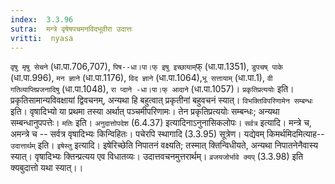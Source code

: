 ```yaml
---
index:  3.3.96
sutra:  मन्त्रे वृषेषपचमनविदभूवीरा उदात्तः
vritti:  nyasa
---
```


`वृषु मृषु सेचने` (धा.पा.706,707), `पिष--धा।पा।फ् इषु इच्छायाम्`फ् (धा.पा.1351), `डुपचष् पाके` (धा.पा.996), `मन ज्ञाने` (धा.पा.1176), `विद ज्ञाने` (धा.पा.1064),`भू सत्तायाम्` (धा.पा.1), `वी गतिव्याप्तिप्रजनादिषु` (धा.पा.1048), `रा प्दाने -धा।पा।फ् आदाने` (धा.पा.1057)। `प्रकृतिप्रत्ययोः` इति। प्रकृतिसामान्यविवक्षायां द्विवचनम्, अन्यथा हि बहुत्वात् प्रकृतीनां बहुवचनं स्यात्। `विभक्तिविपरिणामेन सम्बन्धः` इति। वृषादिभ्यो या प्रथमा तस्या अर्थात् पञ्चमीपरिणामः। तेन प्रकृतिप्रत्ययोः सम्बन्धः; अन्यथा सम्बन्धानुपपत्तेः। `मतिः` इति। `अनुदात्तोपदेश` (6.4.37) इत्यादिनाऽनुनासिकलोपः।
`सर्वत्र` इत्यादि। मन्त्रे च, अमन्त्रे च -- सर्वत्र वृषादिभ्यः किन्विहितः। पचेरपि स्थागादि (3.3.95) सूत्रेण। यद्येवम् किमर्थमिदमित्याह-- `उदात्तार्थम्` इति। `इषेस्तु` इत्यादि। इषेरिच्छेति निपातनं वक्ष्यति; तस्मात् क्तिन्विधीयते, अन्यथा निपातनेनैवास्य स्यात्। वृषादिभ्यः क्तिन्प्रत्यय एव विधातव्यः। उदात्तवचनमुत्तरार्थम्। `व्रजयजोर्भावे क्यप्` (3.3.98) इति क्यबुदात्तो यथा स्यात्।।

